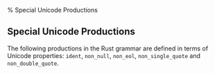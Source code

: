 % Special Unicode Productions

## Special Unicode Productions

The following productions in the Rust grammar are defined in terms of Unicode
properties: `ident`, `non_null`, `non_eol`, `non_single_quote` and
`non_double_quote`.

